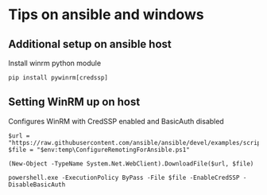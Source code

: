 # Tips on ansible and windows

## Additional setup on ansible host
Install winrm python module
```
pip install pywinrm[credssp]
```

## Setting WinRM up on host
Configures WinRM with CredSSP enabled and BasicAuth disabled
```
$url = "https://raw.githubusercontent.com/ansible/ansible/devel/examples/scripts/ConfigureRemotingForAnsible.ps1"
$file = "$env:temp\ConfigureRemotingForAnsible.ps1"

(New-Object -TypeName System.Net.WebClient).DownloadFile($url, $file)

powershell.exe -ExecutionPolicy ByPass -File $file -EnableCredSSP -DisableBasicAuth

```
